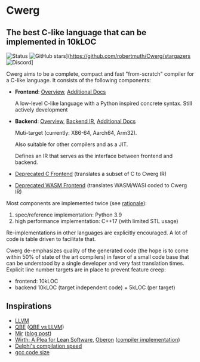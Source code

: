 # Cwerg

## The best C-like language that can be implemented in 10kLOC

![Status](../../workflows/cwerg-tests/badge.svg)
![GitHub stars](https://img.shields.io/github/stars/robertmuth/Cwerg.svg?label=github%20stars)](https://github.com/robertmuth/Cwerg/stargazers
![Discord](https://img.shields.io/discord/1266057429091881011?logo=discord&style=flat)]

Cwerg aims to be a complete, compact and fast "from-scratch" compiler for a C-like language.
It consists of the following components:
* **Frontend**: [Overview](FrontEndDocs/tutorial.md), [Additional Docs](FrontEndDocs/)

  A low-level C-like language with a Python inspired concrete syntax.
  Still actively development


* **Backend**: [Overview](Docs/intro.md),  [Backend IR](Docs/opcodes.md), [Additional Docs](Docs/)

  Muti-target (currently: X86-64, Aarch64, Arm32).

  Also suitable for other compilers and as a JIT.

  Defines an IR that serves as the interface between frontend and backend.

* [Deprecated C Frontend](FrontEndC/)  (translates a subset of C to Cwerg IR)
* [Deprecated WASM Frontend](FrontEndWASM/) (translates WASM/WASI coded to Cwerg IR)


Most components are implemented twice (see [rationale](Docs/why_python.md)):
1. spec/reference implementation: Python 3.9
2. high performance implementation: C++17 (with limited STL usage)

Re-implementations in other languages are explicitly encouraged. A lot of
code is table driven to facilitate that.

Cwerg de-emphasizes quality of the generated code (the hope is to come within 50%
of state of the art compilers) in favor of a small code base that can be
understood by a single developer and very fast translation times.
Explicit line number targets are in place to prevent feature creep:
* frontend: 10kLOC
* backend 10kLOC (target independent code) + 5kLOC (per target)



## Inspirations

* [LLVM](https://llvm.org)
* [QBE](https://c9x.me/compile/) ([QBE vs LLVM](https://c9x.me/compile/doc/llvm.html))
* [Mir](https://github.com/vnmakarov/mir) ([blog post](https://developers.redhat.com/blog/2020/01/20/mir-a-lightweight-jit-compiler-project/))
* [Wirth: A Plea for Lean Software](https://cr.yp.to/bib/1995/wirth.pdf),
  [Oberon](http://www.projectoberon.com/) ([compiler implementation](http://www.inf.ethz.ch/personal/wirth/ProjectOberon/PO.System.pdf))
* [Delphi's compilation speed](https://news.ycombinator.com/item?id=24735366)
* [gcc code size](https://www.phoronix.com/scan.php?page=news_item&px=MTg3OTQ)
